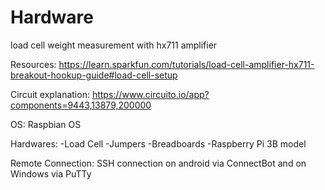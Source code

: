 # Hardware
load cell weight measurement with hx711 amplifier

Resources:
https://learn.sparkfun.com/tutorials/load-cell-amplifier-hx711-breakout-hookup-guide#load-cell-setup

Circuit explanation:
https://www.circuito.io/app?components=9443,13879,200000

OS: Raspbian OS

Hardwares:
-Load Cell
-Jumpers
-Breadboards
-Raspberry Pi 3B model

Remote Connection: SSH connection on android via ConnectBot and on Windows via PuTTy
